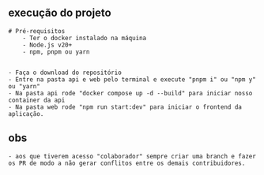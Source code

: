## execução do projeto
    # Pré-requisitos
        - Ter o docker instalado na máquina
        - Node.js v20+
        - npm, pnpm ou yarn
  

    - Faça o download do repositório
    - Entre na pasta api e web pelo terminal e execute "pnpm i" ou "npm y" ou "yarn"
    - Na pasta api rode "docker compose up -d --build" para iniciar nosso container da api
    - Na pasta web rode "npm run start:dev" para iniciar o frontend da aplicação.

## obs
    - aos que tiverem acesso "colaborador" sempre criar uma branch e fazer os PR de modo a não gerar conflitos entre os demais contribuidores.